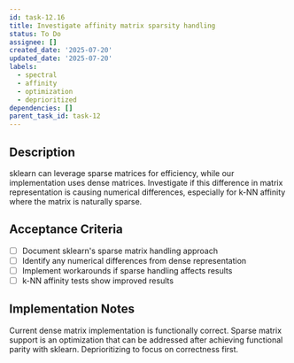 ```yaml
---
id: task-12.16
title: Investigate affinity matrix sparsity handling
status: To Do
assignee: []
created_date: '2025-07-20'
updated_date: '2025-07-20'
labels:
  - spectral
  - affinity
  - optimization
  - deprioritized
dependencies: []
parent_task_id: task-12
---
```


## Description

sklearn can leverage sparse matrices for efficiency, while our implementation uses dense matrices. Investigate if this difference in matrix representation is causing numerical differences, especially for k-NN affinity where the matrix is naturally sparse.

## Acceptance Criteria

- [ ] Document sklearn's sparse matrix handling approach
- [ ] Identify any numerical differences from dense representation
- [ ] Implement workarounds if sparse handling affects results
- [ ] k-NN affinity tests show improved results

## Implementation Notes

Current dense matrix implementation is functionally correct. Sparse matrix support is an optimization that can be addressed after achieving functional parity with sklearn. Deprioritizing to focus on correctness first.
